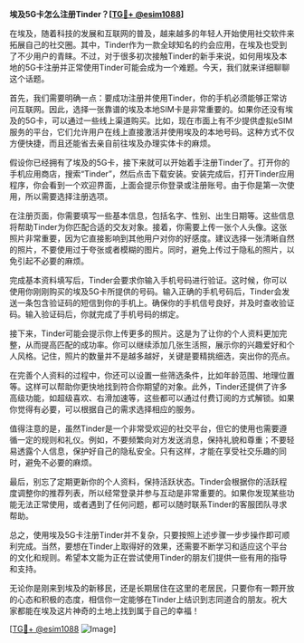 **埃及5G卡怎么注册Tinder？[[TG💪+ @esim1088](https://t.me/s/esim1088)]**

在埃及，随着科技的发展和互联网的普及，越来越多的年轻人开始使用社交软件来拓展自己的社交圈。其中，Tinder作为一款全球知名的约会应用，在埃及也受到了不少用户的青睐。不过，对于很多初次接触Tinder的新手来说，如何用埃及本地的5G卡注册并正常使用Tinder可能会成为一个难题。今天，我们就来详细聊聊这个话题。

首先，我们需要明确一点：要成功注册并使用Tinder，你的手机必须能够正常访问互联网。因此，选择一张靠谱的埃及本地SIM卡是非常重要的。如果你还没有埃及的5G卡，可以通过一些线上渠道购买。比如，现在市面上有不少提供虚拟eSIM服务的平台，它们允许用户在线上直接激活并使用埃及的本地号码。这种方式不仅方便快捷，而且还能省去亲自前往埃及办理实体卡的麻烦。

假设你已经拥有了埃及的5G卡，接下来就可以开始着手注册Tinder了。打开你的手机应用商店，搜索“Tinder”，然后点击下载安装。安装完成后，打开Tinder应用程序，你会看到一个欢迎界面，上面会提示你登录或注册账号。由于你是第一次使用，所以需要选择注册选项。

在注册页面，你需要填写一些基本信息，包括名字、性别、出生日期等。这些信息将帮助Tinder为你匹配合适的交友对象。接着，你需要上传一张个人头像。这张照片非常重要，因为它直接影响到其他用户对你的好感度。建议选择一张清晰自然的照片，不要使用过于夸张或者模糊的图片。同时，避免上传过于隐私的照片，以免引起不必要的麻烦。

完成基本资料填写后，Tinder会要求你输入手机号码进行验证。这时候，你可以使用你刚刚购买的埃及5G卡所提供的号码。输入正确的手机号码后，Tinder会发送一条包含验证码的短信到你的手机上。确保你的手机信号良好，并及时查收验证码。输入验证码后，你就完成了手机号码的绑定。

接下来，Tinder可能会提示你上传更多的照片。这是为了让你的个人资料更加完整，从而提高匹配的成功率。你可以继续添加几张生活照，展示你的兴趣爱好和个人风格。记住，照片的数量并不是越多越好，关键是要精挑细选，突出你的亮点。

在完善个人资料的过程中，你还可以设置一些筛选条件，比如年龄范围、地理位置等。这样可以帮助你更快地找到符合你期望的对象。此外，Tinder还提供了许多高级功能，如超级喜欢、右滑加速等，这些都可以通过付费订阅的方式解锁。如果你觉得有必要，可以根据自己的需求选择相应的服务。

值得注意的是，虽然Tinder是一个非常受欢迎的社交平台，但它的使用也需要遵循一定的规则和礼仪。例如，不要频繁向对方发送消息，保持礼貌和尊重；不要轻易透露个人信息，保护好自己的隐私安全。只有这样，才能在享受社交乐趣的同时，避免不必要的麻烦。

最后，别忘了定期更新你的个人资料，保持活跃状态。Tinder会根据你的活跃程度调整你的推荐列表，所以经常登录并参与互动是非常重要的。如果你发现某些功能无法正常使用，或者遇到了任何问题，都可以随时联系Tinder的客服团队寻求帮助。

总之，使用埃及5G卡注册Tinder并不复杂，只要按照上述步骤一步步操作即可顺利完成。当然，要想在Tinder上取得好的效果，还需要不断学习和适应这个平台的文化和规则。希望本文能为正在尝试使用Tinder的朋友们提供一些有用的指导和支持。

无论你是刚来到埃及的新移民，还是长期居住在这里的老居民，只要你有一颗开放的心态和积极的态度，相信你一定能够在Tinder上结识到志同道合的朋友。祝大家都能在埃及这片神奇的土地上找到属于自己的幸福！

[[TG💪+ @esim1088](https://t.me/s/esim1088) ![Image](https://i.postimg.cc/4NQfJmqS/Snipaste-2025-05-13-00-14-12.png)]